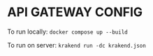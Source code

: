 # API GATEWAY CONFIG

To run locally:
```docker compose up --build```

To run on server:
```krakend run -dc krakend.json```
